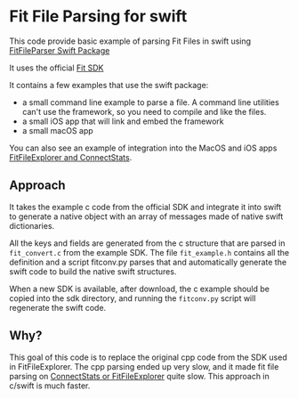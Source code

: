 # Fit File Parsing for swift

This code provide basic example of parsing Fit Files in swift using [FitFileParser Swift Package](https://github.com/roznet/FitFileParser)

It uses the official [Fit SDK](https://www.thisisant.com/resources/fit)

It contains a few examples that use the swift package:

- a small command line example to parse a file. A command line utilities can't use the framework, so you need to compile and like the files.
- a small iOS app that will link and embed the framework
- a small macOS app

You can also see an example of integration into the MacOS and iOS apps [FitFileExplorer and ConnectStats](https://github.com/roznet/connectstats).

## Approach

It takes the example c code from the official SDK and integrate it into swift to generate a native object with an array of messages made of native swift dictionaries.

All the keys and fields are generated from the c structure that are parsed in `fit_convert.c` from the example SDK. The file `fit_example.h` contains all the definition and a script fitconv.py parses that and automatically generate the swift code to build the native swift structures.

When a new SDK is available, after download, the c example should be copied into the sdk directory, and running the `fitconv.py` script will regenerate the swift code.

## Why?

This goal of this code is to replace the original cpp code from the SDK used in FitFileExplorer. The cpp parsing ended up very slow, and it made fit file parsing on [ConnectStats or FitFileExplorer](https://github.com/roznet/connecstats) quite slow. This approach in c/swift is much faster.

